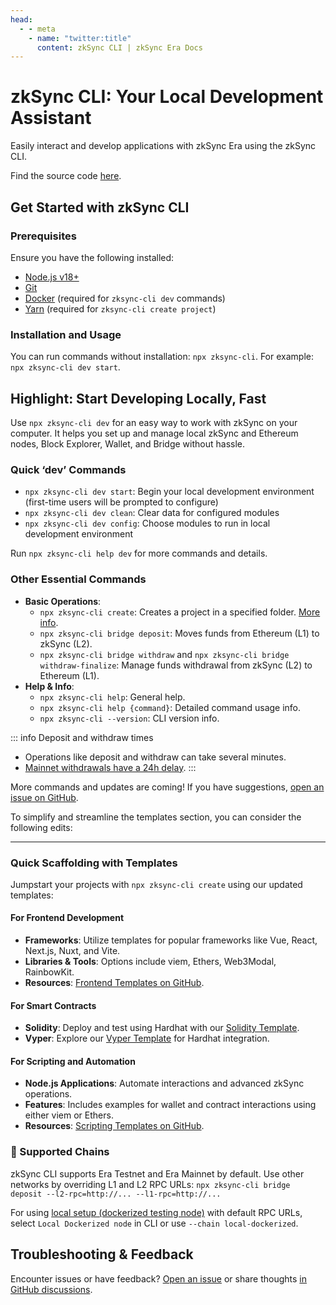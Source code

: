 ```yaml
---
head:
  - - meta
    - name: "twitter:title"
      content: zkSync CLI | zkSync Era Docs
---
```


# zkSync CLI: Your Local Development Assistant

Easily interact and develop applications with zkSync Era using the zkSync CLI.

Find the source code [here](https://github.com/matter-labs/zksync-cli).

## Get Started with zkSync CLI

### Prerequisites

Ensure you have the following installed:

- [Node.js v18+](https://nodejs.org/en)
- [Git](https://git-scm.com/downloads)
- [Docker](https://www.docker.com/get-started/) (required for `zksync-cli dev` commands)
- [Yarn](https://v3.yarnpkg.com/getting-started/install) (required for `zksync-cli create project`)

### Installation and Usage

You can run commands without installation: `npx zksync-cli`. For example: `npx zksync-cli dev start`.

## Highlight: Start Developing Locally, Fast

Use `npx zksync-cli dev` for an easy way to work with zkSync on your computer. It helps you set up and manage local zkSync and Ethereum nodes, Block Explorer, Wallet, and Bridge without hassle.

### Quick ‘dev’ Commands

- `npx zksync-cli dev start`: Begin your local development environment (first-time users will be prompted to configure)
- `npx zksync-cli dev clean`: Clear data for configured modules
- `npx zksync-cli dev config`: Choose modules to run in local development environment

Run `npx zksync-cli help dev` for more commands and details.

### Other Essential Commands

- **Basic Operations**:
  - `npx zksync-cli create`: Creates a project in a specified folder. [More info](#quick-scaffolding-with-templates).
  - `npx zksync-cli bridge deposit`: Moves funds from Ethereum (L1) to zkSync (L2).
  - `npx zksync-cli bridge withdraw` and `npx zksync-cli bridge withdraw-finalize`: Manage funds withdrawal from zkSync (L2) to Ethereum (L1).
- **Help & Info**:
  - `npx zksync-cli help`: General help.
  - `npx zksync-cli help {command}`: Detailed command usage info.
  - `npx zksync-cli --version`: CLI version info.

::: info Deposit and withdraw times

- Operations like deposit and withdraw can take several minutes.
- [Mainnet withdrawals have a 24h delay](../../reference/troubleshooting/withdrawal-delay.md).
  :::

More commands and updates are coming! If you have suggestions, [open an issue on GitHub](https://github.com/matter-labs/zksync-cli/issues/new).

To simplify and streamline the templates section, you can consider the following edits:

---

### Quick Scaffolding with Templates

Jumpstart your projects with `npx zksync-cli create` using our updated templates:

#### For Frontend Development

- **Frameworks**: Utilize templates for popular frameworks like Vue, React, Next.js, Nuxt, and Vite.
- **Libraries & Tools**: Options include viem, Ethers, Web3Modal, RainbowKit.
- **Resources**: [Frontend Templates on GitHub](https://github.com/matter-labs/zksync-frontend-templates#readme).

#### For Smart Contracts

- **Solidity**: Deploy and test using Hardhat with our [Solidity Template](https://github.com/matter-labs/zksync-contract-templates/tree/main/templates/hardhat/solidity#readme).
- **Vyper**: Explore our [Vyper Template](https://github.com/matter-labs/zksync-contract-templates/tree/main/templates/hardhat/vyper#readme) for Hardhat integration.

#### For Scripting and Automation

- **Node.js Applications**: Automate interactions and advanced zkSync operations.
- **Features**: Includes examples for wallet and contract interactions using either viem or Ethers.
- **Resources**: [Scripting Templates on GitHub](https://github.com/matter-labs/zksync-scripting-templates#readme).

### 🔗 Supported Chains

zkSync CLI supports Era Testnet and Era Mainnet by default. Use other networks by overriding L1 and L2 RPC URLs: `npx zksync-cli bridge deposit --l2-rpc=http://... --l1-rpc=http://...`

For using [local setup (dockerized testing node)](../testing/dockerized-testing.md) with default RPC URLs, select `Local Dockerized node` in CLI or use `--chain local-dockerized`.

## Troubleshooting & Feedback

Encounter issues or have feedback? [Open an issue](https://github.com/matter-labs/zksync-cli/issues/new) or share thoughts [in GitHub discussions](https://github.com/zkSync-Community-Hub/zkync-developers/discussions).
